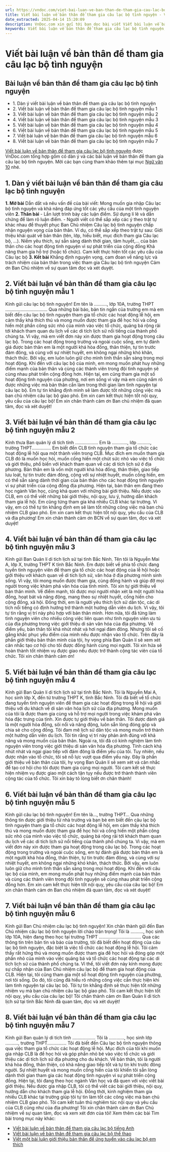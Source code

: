 ```yaml
---
url: https://vndoc.com/viet-bai-luan-ve-ban-than-de-tham-gia-cau-lac-bo-tinh-nguyen-319413
title: Viết bài luận về bản thân để tham gia câu lạc bộ tình nguyện - VnDoc.com
date_extracted: 2025-04-14 15:20:09
description: VnDoc.com xin gửi tới bạn dọc bài viết Viết bài luận về bản thân để tham gia câu lạc bộ tình nguyện. Mời các bạn cùng theo dõi bài viết dưới đây.
keywords: Viết bài luận về bản thân để tham gia câu lạc bộ tình nguyện,Ngữ văn 10,ngữ văn 10 chân trời sáng tạo,văn mẫu lớp 10,bài luận về bản thân để tham gia câu lạc bộ tình nguyện,viết bài luận về bản thân,bài luận về bản thân,Viết bài luận về bản thân để tham gia câu lạc bộ,dàn ý bài luận về bản thân để tham gia câu lạc bộ tình nguyện
---
```


# Viết bài luận về bản thân để tham gia câu lạc bộ tình nguyện
## Bài luận về bản thân để tham gia câu lạc bộ tình nguyện
  * 1\. Dàn ý viết bài luận về bản thân để tham gia câu lạc bộ tình nguyện
  * 2\. Viết bài luận về bản thân để tham gia câu lạc bộ tình nguyện mẫu 1
  * 3\. Viết bài luận về bản thân để tham gia câu lạc bộ tình nguyện mẫu 2
  * 4\. Viết bài luận về bản thân để tham gia câu lạc bộ tình nguyện mẫu 3
  * 5\. Viết bài luận về bản thân để tham gia câu lạc bộ tình nguyện mẫu 4
  * 6\. Viết bài luận về bản thân để tham gia câu lạc bộ tình nguyện mẫu 5
  * 7\. Viết bài luận về bản thân để tham gia câu lạc bộ tình nguyện mẫu 6
  * 8\. Viết bài luận về bản thân để tham gia câu lạc bộ tình nguyện mẫu 7

[Viết bài luận về bản thân để tham gia câu lạc bộ tình nguyện](<https://vndoc.com/viet-bai-luan-ve-ban-than-de-tham-gia-cau-lac-bo-tinh-nguyen-319413>) được VnDoc.com tổng hợp gồm có dàn ý và các bài luận về bản thân để tham gia câu lạc bộ tình nguyện. Mời các bạn cùng tham khảo thêm tại mục [Ngữ văn 10](<https://vndoc.com/ngu-van-lop10>) nhé.
## 1\. Dàn ý viết bài luận về bản thân để tham gia câu lạc bộ tình nguyện
**1\. Mở bài**
Dẫn dắt và nêu vấn đề của bài viết: Mong muốn gia nhập Câu lạc bộ tình nguyện và khả năng đáp ứng tốt các yêu cầu của một tình nguyện viên
**2\. Thân bài**
\- Lần lượt trình bày các luận điểm. Sử dụng lí lẽ và dẫn chứng để làm rõ luận điểm.
\- Người viết có thể sắp xếp các ý theo trật tự khác nhau để thuyết phục Ban Chủ nhiệm Câu lạc bộ tình nguyện chấp nhận nguyện vọng của bản thân. Ví dụ, có thể sắp xếp theo trật tự sau:
Giới thiệu khái quát về bản thân \(tên, lớp, hiểu biết, mục đích tham gia Câu lạc bộ, ...\).
Niềm yêu thích, sự sẵn sàng dành thời gian, tâm huyết,... của bản thân cho các hoạt động tình nguyện vì sự phát triển của cộng đồng
Khả năng tham gia hỗ trợ \(hoặc tổ chức\).
Cam kết thực hiện tốt các yêu cầu của Câu lạc bộ
**3\. Kết bài**
Khẳng định nguyện vọng, cam đoan về năng lực và trách nhiệm của bản thân trong việc tham gia Câu lạc bộ tình nguyện
Cảm ơn Ban Chủ nhiệm về sự quan tâm đọc và xét duyệt.
## 2\. Viết bài luận về bản thân để tham gia câu lạc bộ tình nguyện mẫu 1
Kính gửi câu lạc bộ tình nguyện\!
Em tên là .........., lớp 10A, trường THPT .................................
Qua những bài báo, bản tin ngắn của trường em mà em biết đến câu lạc bộ tình nguyện tham gia tổ chức các hoạt động lễ hội, em cảm thấy khá thích thú và mong muốn được tham gia để học hỏi và cống hiến một phần công sức nhỏ của mình vào việc tổ chức, quảng bá rộng rãi tới khách tham quan du lịch về các di tích lịch sử nổi tiếng của thành phố chúng ta. Vì vậy, mà em viết đơn này xin được tham gia hoạt động trong câu lạc bộ.
Trong các hoạt động trong trường và ngoài cuộc sống, em tự đánh giá được bản thân em là một người khá hòa đồng, thân thiện, tự tin trước đám đông, và cùng với sự nhiệt huyết, em không ngại những khó khăn, thách thức. Bởi vậy, em luôn luôn giữ cho mình tinh thần sẵn sàng trong mọi hoạt động. Khi đến với câu lạc bộ của mình, em mong muốn phát huy những điểm mạnh của bản thân và cùng các thành viên trong đội tình nguyện sẽ cùng nhau phát triển cộng đồng hơn.
Hiện tại, em cũng tham gia một số hoạt động tình nguyện của phường, nơi em sống vì vậy mà em cũng nắm rõ được những việc mà bản thân cần làm trong thời gian làm tình nguyện tại câu lạc bộ. Em tự tin khẳng định mình sẽ làm được tốt những công việc mà ban chủ nhiệm câu lạc bộ giao phó.
Em xin cam kết thực hiện tốt nội quy, yêu cầu của câu lạc bộ\!
Em xin chân thành cảm ơn Ban chủ nhiệm đã quan tâm, đọc và xét duyệt\!
## 3\. Viết bài luận về bản thân để tham gia câu lạc bộ tình nguyện mẫu 2
Kính thưa Ban quản lý di tích tỉnh ..................
Em là ............, lớp .........., trường THPT...............
Em biết đến CLB tình nguyện tham gia tổ chức các hoạt động lễ hội qua một thành viên trong CLB. Mục đích em muốn tham gia CLB đó là muốn học hỏi, muốn cống hiến một chút sức nhỏ vào việc tổ chức và giới thiệu, phổ biến với khách tham quan về các di tích lịch sử ở địa phương.
Bản thân em là vốn một người khá hòa đồng, thân thiện, giao tiếp lưu loát, tự tin trước đám đông, cộng với sự nhiệt huyết, muốn cống hiến, em có thể sẵn sàng dành thời gian của bản thân cho các hoạt động tình nguyện vì sự phát triển của cộng đồng địa phương.
Hiện tại, bản thân em đang theo học ngành Văn học, cũng khá quen với những bài giới thiệu. Nếu được vào CLB, em có thể viết những bài giới thiệu, nội quy, lưu ý, hướng dẫn khách tham gia lễ hội. Em cũng từng tham gia khá nhiều CLB khác tại trường. Vì vậy, em có thể tự tin khẳng định em sẽ làm tốt những công việc mà ban chủ nhiệm CLB giao phó.
Em xin cam kết thực hiện tốt nội quy, yêu cầu của CLB và địa phương\!
Em xin chân thành cảm ơn BCN về sự quan tâm, đọc và xét duyệt\!
## 4\. Viết bài luận về bản thân để tham gia câu lạc bộ tình nguyện mẫu 3
Kính gửi Ban Quản lí di tích lịch sử tại tỉnh Bắc Ninh.
Tên tôi là Nguyễn Mai A, lớp X, trường THPT K tỉnh Bắc Ninh.
Em được biết về phía tổ chức đang tuyển tình nguyện viên để tham gia tổ chức các hoạt động của lễ hội hoặc giới thiệu với khách quan về di tích lịch sử, văn hóa ở địa phương mình sinh sống. Vì vậy, tôi mong muốn được tham gia, cùng đồng hành và giúp đỡ mọi người trong việc khám phá văn hóa của tỉnh mình.
Tôi xin tự giới thiệu về bản thân mình. Về điểm mạnh, tôi được mọi người nhận xét là một người hòa đồng, hoạt bát và năng động, mang theo sự nhiệt huyết, cống hiến cho cộng đồng, xã hội. Đồng thời, em là người yêu thích lịch sử dân tộc, các di tích nổi tiếng có định hướng trở thành một hướng dẫn viên du lịch. Vì vậy, tôi tự tin rằng vị trí này phù hợp với bản thân mình. Hơn nữa, tôi đã từng làm tình nguyện viên cho nhiều công việc liên quan như tình nguyện viên ưu tú của địa phương trong việc giới thiệu di sản văn hóa của địa phương.
Về điểm yếu, bản thân tôi khá nhút nhát và hơi ngại đám đông. Nhưng tôi sẽ cố gắng khắc phục yếu điểm của mình nếu được nhận vào tổ chức.
Trên đây là phần giới thiệu bản thân mình của tôi, hy vọng phía Ban Quản lí sẽ xem xét cân nhắc tạo cơ hội cho tôi được đồng hành cùng mọi người.
Tôi xin hứa sẽ hoàn thành tốt nhiệm vụ được giao nếu được trở thành cộng tác viên của tổ chức.
Tôi xin chân thành cảm ơn\!
## 5\. Viết bài luận về bản thân để tham gia câu lạc bộ tình nguyện mẫu 4
Kính gửi Ban Quản lí di tích lịch sử tại tỉnh Bắc Ninh.
Tôi là Nguyễn Mai A, học sinh lớp X, đến từ trường THPT K, tỉnh Bắc Ninh.
Tôi đã biết về tổ chức đang tuyển tình nguyện viên để tham gia các hoạt động trong lễ hội và giới thiệu với du khách về di sản văn hóa lịch sử của địa phương. Mong muốn của tôi là được tham gia cùng và hỗ trợ mọi người trong việc khám phá văn hóa đặc trưng của tỉnh.
Xin được tự giới thiệu về bản thân. Tôi được đánh giá là một người hòa đồng, sôi nổi và năng động, luôn sẵn lòng đóng góp và chia sẻ cho cộng đồng. Tôi đam mê lịch sử dân tộc và mong muốn trở thành một hướng dẫn viên du lịch. Tôi tin rằng vị trí này phản ánh đúng với khả năng và mong muốn của bản thân. Ngoài ra, tôi đã có kinh nghiệm làm tình nguyện viên trong việc giới thiệu di sản văn hóa địa phương.
Tính cách khá nhút nhát và ngại giao tiếp với đám đông là điểm yếu của tôi. Tuy nhiên, nếu được nhận vào tổ chức, tôi sẽ nỗ lực vượt qua điểm yếu này.
Đây là phần giới thiệu về bản thân của tôi, hy vọng Ban Quản lí sẽ xem xét và cân nhắc để tạo cơ hội cho tôi được tham gia cùng mọi người.
Tôi cam kết sẽ thực hiện nhiệm vụ được giao một cách tận tụy nếu được trở thành thành viên cộng tác của tổ chức.
Tôi xin bày tỏ lòng biết ơn chân thành\!
## 6\. Viết bài luận về bản thân để tham gia câu lạc bộ tình nguyện mẫu 5
Kính gửi câu lạc bộ tình nguyện\!
Em tên là…, trường THPT…
Qua những thông tin được giới thiệu từ nhà trường và bạn bè em biết đến câu lạc bộ tình nguyện tham gia tổ chức các hoạt động lễ hội, em cảm thấy khá thích thú và mong muốn được tham gia để học hỏi và cống hiến một phần công sức nhỏ của mình vào việc tổ chức, quảng bá rộng rãi tới khách tham quan du lịch về các di tích lịch sử nổi tiếng của thành phố chúng ta. Vì vậy, mà em viết đơn này xin được tham gia hoạt động trong câu lạc bộ.
Trong các hoạt động trong trường và ngoài cuộc sống, em tự đánh giá được bản thân em là một người khá hòa đồng, thân thiện, tự tin trước đám đông, và cùng với sự nhiệt huyết, em không ngại những khó khăn, thách thức. Bởi vậy, em luôn luôn giữ cho mình tinh thần sẵn sàng trong mọi hoạt động. Khi đến với câu lạc bộ của mình, em mong muốn phát huy những điểm mạnh của bản thân và cùng các thành viên trong đội tình nguyện sẽ cùng nhau phát triển cộng đồng hơn.
Em xin cam kết thực hiện tốt nội quy, yêu cầu của câu lạc bộ\!
Em xin chân thành cảm ơn Ban chủ nhiệm đã quan tâm, đọc và xét duyệt\!
## 7\. Viết bài luận về bản thân để tham gia câu lạc bộ tình nguyện mẫu 6
Kính gửi Ban Chủ nhiệm câu lạc bộ tình nguyện\!
Xin chân thành gửi đến Ban Chủ nhiệm câu lạc bộ tình nguyện lời chào trân trọng\!
Tôi là .........., học sinh lớp 10A, hiện đang theo học tại trường THPT .................................
Qua các thông tin trên bản tin và báo của trường, tôi đã biết đến hoạt động của câu lạc bộ tình nguyện, đặc biệt là việc tổ chức các hoạt động lễ hội. Tôi cảm thấy rất hứng thú và mong muốn được tham gia để học hỏi và đóng góp một phần nhỏ của mình vào việc quảng bá và tổ chức các hoạt động tại các di tích lịch sử của thành phố chúng ta. Vì thế, tôi viết đơn này kính mong được sự chấp nhận của Ban Chủ nhiệm câu lạc bộ để tham gia hoạt động của CLB.
Hiện tại, tôi cũng tham gia một số hoạt động tình nguyện của phường, nơi tôi sống. Do đó, tôi cũng đã hiểu rõ những công việc cần thực hiện khi làm tình nguyện tại câu lạc bộ. Tôi tự tin khẳng định sẽ thực hiện tốt những nhiệm vụ mà ban chủ nhiệm câu lạc bộ giao phó.
Tôi cam kết thực hiện tốt nội quy, yêu cầu của câu lạc bộ\!
Tôi chân thành cảm ơn Ban Quản lí di tích lịch sử tại tỉnh Bắc Ninh đã quan tâm, đọc và xét duyệt\!
## 8\. Viết bài luận về bản thân để tham gia câu lạc bộ tình nguyện mẫu 7
Kính gửi Ban quản lý di tích tỉnh ..................
Tôi là ............, học sinh lớp .........., trường THPT...............
Tôi đã biết đến Câu lạc bộ tình nguyện thông qua việc tham gia tổ chức các hoạt động lễ hội. Mục đích của tôi khi muốn gia nhập CLB là để học hỏi và góp phần nhỏ bé vào việc tổ chức và giới thiệu các di tích lịch sử địa phương cho du khách.
Về bản thân, tôi là người khá hòa đồng, thân thiện, có khả năng giao tiếp tốt và tự tin khi trước đông người. Sự nhiệt huyết và mong muốn cống hiến của tôi khiến tôi sẵn lòng dành thời gian tham gia các hoạt động tình nguyện vì sự phát triển cộng đồng.
Hiện tại, tôi đang theo học ngành Văn học và đã quen với việc viết bài giới thiệu. Nếu được gia nhập CLB, tôi có thể viết các bài giới thiệu, nội quy, hướng dẫn cho khách tham gia lễ hội. Đồng thời, kinh nghiệm tham gia nhiều CLB khác tại trường giúp tôi tự tin làm tốt các công việc mà ban chủ nhiệm CLB giao phó.
Tôi cam kết tuân thủ nghiêm túc nội quy và yêu cầu của CLB cũng như của địa phương\!
Tôi xin chân thành cảm ơn Ban Chủ nhiệm về sự quan tâm, đọc và xem xét đơn của tôi\!
Xem thêm các bài Tìm bài trong mục này khác:
  * [Viết bài luận về bản thân để tham gia câu lạc bộ tiếng Anh](</viet-bai-luan-ve-ban-than-de-tham-gia-cau-lac-bo-tieng-anh-319414>)
  * [Viết bài luận về bản thân để tham gia câu lạc bộ thể thao](</viet-bai-luan-ve-ban-than-de-tham-gia-cau-lac-bo-the-thao-319416>)
  * [Viết một bài luận giới thiệu bản thân để ứng tuyển vào câu lạc bộ em thích](</viet-mot-bai-luan-gioi-thieu-ban-than-de-ung-tuyen-vao-cau-lac-bo-em-thich-319417>)

